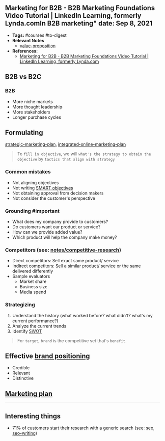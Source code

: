 Marketing for B2B - B2B Marketing Foundations Video Tutorial | LinkedIn Learning, formerly Lynda.comIn B2B marketing"
date: Sep 8, 2021
---

- **Tags:** #courses #to-digest 
- **Relevant Notes**
	- [value-proposition](notes/value-proposition)
- **References:**
	- [Marketing for B2B - B2B Marketing Foundations Video Tutorial | LinkedIn Learning, formerly Lynda.com](https://www.linkedin.com/learning/b2b-marketing-foundations/marketing-for-b2b)

## B2B vs B2C
### B2B
- More niche markets
- More thought leadership
- More stakeholders
- Longer purchase cycles

## Formulating
[strategic-marketing-plan](notes/strategic-marketing-plan.md), [integrated-online-marketing-plan](notes/integrated-online-marketing-plan.md)
> To `fill in objective`, we will `what's the strategy to obtain the objective` by `tactics that align with strategy`

### Common mistakes
- Not aligning objectives
- Not writing [SMART objectives](notes/smart-goals.md)
- Not obtaining approval from decision makers
- Not consider the customer's perspective

### Grounding #important 
- What does my company provide to customers?
- Do customers want our product or service?
- How can we provide added value?
- Which product will help the company make money?

### Competitors (see: [notes/competitive-research](notes/competitive-research))
- Direct competitors: Sell exact same product/ service
- Indirect competitors: Sell a similar product/ service or the same delivered differently
- Sample evaluators
	- Market share
	- Business size
	- Media spend

### Strategizing
1. Understand the history (what worked before? what didn't? what's my current performance?)
2. Analyze the current trends
3. Identify [SWOT](notes/SWOT.md)

> For `target`, `brand` is the competitive set that's `benefit`.

## Effective [brand positioning](notes/brand-positioning.md)
- Credible
- Relevant
- Distinctive

## [Marketing plan](notes/marketing-plan.md)

---
## Interesting things
- 71% of customers start their research with a generic search (see: [seo](notes/seo.md), [seo-writing](notes/seo-writing.md))